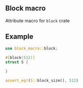 ## Block macro
Attribute macro for `block` crate

## Example
```rust
use block_macro::block;

#[block(512)]
struct S {

}

assert_eq!(S::block_size(), 512)
```
